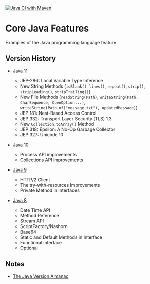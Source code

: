 [![Java CI with Maven](https://github.com/ibrahimatay/Java-Features/actions/workflows/maven.yml/badge.svg)](https://github.com/ibrahimatay/Java-Features/actions/workflows/maven.yml)

# Core Java Features
Examples of the Java programming language feature.

## Version History

* [Java 11](java-11/)
  * JEP-286: Local Variable Type Inference
  * New String Methods (`isBlank()`, `lines()`, `repeat()`, `strip()`, `stripLeading()`, `stripTrailing()`)
  * New File Methods (`readString(Path)`, `writeString(Path, CharSequence, OpenOption...)`, `writeString(Path.of("message.txt"), updatedMessage)`)
  * JEP 181: Nest-Based Access Control
  * JEP 332: Transport Layer Security (TLS) 1.3
  * New `Collection.toArray()` Method
  * JEP 318: Epsilon: A No-Op Garbage Collector
  * JEP 327: Unicode 10
  
* [Java 10](java-10/)
  * Process API improvements
  * Collections API improvements

* [Java 9](java-9/)
  * HTTP/2 Client
  * The try-with-resources Improvements
  * Private Method in Interfaces

* [Java 8](java-8/)
  * Date Time API
  * Method Reference
  * Stream API
  * ScriptFactory/Nashorn 
  * Base64
  * Static and Default Methods in Interface
  * Functional interface 
  * Optional 

## Notes
- [The Java Version Almanac](https://javaalmanac.io/)
